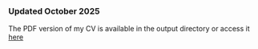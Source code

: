 ### Updated October 2025

 The PDF version of my CV is available in the output directory or access it [here](https://github.com/jennahamlin/Hamlin.CV/blob/master/output/Hamlin-2page.pdf)
